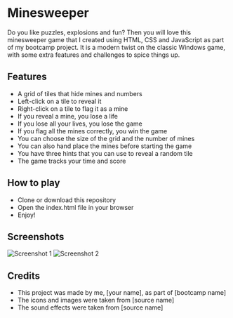# Minesweeper

Do you like puzzles, explosions and fun? Then you will love this minesweeper game that I created using HTML, CSS and JavaScript as part of my bootcamp project. It is a modern twist on the classic Windows game, with some extra features and challenges to spice things up.

## Features

- A grid of tiles that hide mines and numbers
- Left-click on a tile to reveal it
- Right-click on a tile to flag it as a mine
- If you reveal a mine, you lose a life
- If you lose all your lives, you lose the game
- If you flag all the mines correctly, you win the game
- You can choose the size of the grid and the number of mines
- You can also hand place the mines before starting the game
- You have three hints that you can use to reveal a random tile
- The game tracks your time and score

## How to play

- Clone or download this repository
- Open the index.html file in your browser
- Enjoy!

## Screenshots

![Screenshot 1](screenshot1.png)
![Screenshot 2](screenshot2.png)

## Credits

- This project was made by me, [your name], as part of [bootcamp name]
- The icons and images were taken from [source name]
- The sound effects were taken from [source name]

